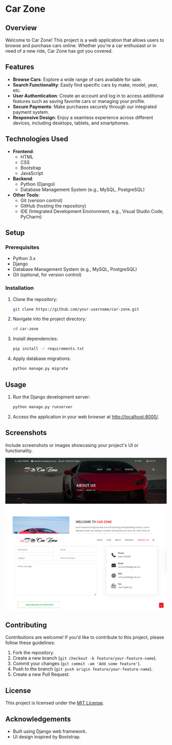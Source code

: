 # Car Zone

## Overview

Welcome to Car Zone! This project is a web application that allows users to browse and purchase cars online. Whether you're a car enthusiast or in need of a new ride, Car Zone has got you covered.

## Features

- **Browse Cars**: Explore a wide range of cars available for sale.
- **Search Functionality**: Easily find specific cars by make, model, year, etc.
- **User Authentication**: Create an account and log in to access additional features such as saving favorite cars or managing your profile.
- **Secure Payments**: Make purchases securely through our integrated payment system.
- **Responsive Design**: Enjoy a seamless experience across different devices, including desktops, tablets, and smartphones.

## Technologies Used

- **Frontend**:
  - HTML
  - CSS
  - Bootstrap
  - JavaScript
- **Backend**:
  - Python (Django)
  - Database Management System (e.g., MySQL, PostgreSQL)
- **Other Tools**:
  - Git (version control)
  - GitHub (hosting the repository)
  - IDE (Integrated Development Environment, e.g., Visual Studio Code, PyCharm)

## Setup

### Prerequisites

- Python 3.x
- Django
- Database Management System (e.g., MySQL, PostgreSQL)
- Git (optional, for version control)

### Installation

1. Clone the repository:

    ```bash
    git clone https://github.com/your-username/car-zone.git
    ```

2. Navigate into the project directory:

    ```bash
    cd car-zone
    ```

3. Install dependencies:

    ```bash
    pip install -r requirements.txt
    ```

4. Apply database migrations:

    ```bash
    python manage.py migrate
    ```

## Usage

1. Run the Django development server:

    ```bash
    python manage.py runserver
    ```

2. Access the application in your web browser at [http://localhost:8000/](http://localhost:8000/).

## Screenshots

Include screenshots or images showcasing your project's UI or functionality.

![Screenshot 1](https://github.com/waqasbcs/CarZone-project/blob/main/screenshorts/about.png)
![Screenshot 2](https://github.com/waqasbcs/CarZone-project/blob/main/screenshorts/contact.png)

## Contributing

Contributions are welcome! If you'd like to contribute to this project, please follow these guidelines:

1. Fork the repository.
2. Create a new branch (`git checkout -b feature/your-feature-name`).
3. Commit your changes (`git commit -am 'Add some feature'`).
4. Push to the branch (`git push origin feature/your-feature-name`).
5. Create a new Pull Request.

## License

This project is licensed under the [MIT License](LICENSE).

## Acknowledgements

- Built using Django web framework.
- UI design inspired by Bootstrap.
